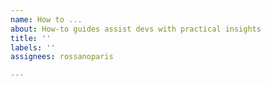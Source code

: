 ```yaml
---
name: How to ...
about: How-to guides assist devs with practical insights
title: ''
labels: ''
assignees: rossanoparis

---
```



